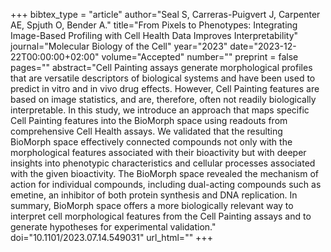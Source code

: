 +++
bibtex_type = "article"
author="Seal S, Carreras-Puigvert J, Carpenter AE, Spjuth O, Bender A."
title="From Pixels to Phenotypes: Integrating Image-Based Profiling with Cell Health Data Improves Interpretability"
journal="Molecular Biology of the Cell"
year="2023"
date="2023-12-22T00:00:00+02:00"
volume="Accepted"
number=""
preprint = false
pages=""
abstract="Cell Painting assays generate morphological profiles that are versatile descriptors of biological systems and have been used to predict in vitro and in vivo drug effects. However, Cell Painting features are based on image statistics, and are, therefore, often not readily biologically interpretable. In this study, we introduce an approach that maps specific Cell Painting features into the BioMorph space using readouts from comprehensive Cell Health assays. We validated that the resulting BioMorph space effectively connected compounds not only with the morphological features associated with their bioactivity but with deeper insights into phenotypic characteristics and cellular processes associated with the given bioactivity. The BioMorph space revealed the mechanism of action for individual compounds, including dual-acting compounds such as emetine, an inhibitor of both protein synthesis and DNA replication. In summary, BioMorph space offers a more biologically relevant way to interpret cell morphological features from the Cell Painting assays and to generate hypotheses for experimental validation."
doi="10.1101/2023.07.14.549031"
url_html=""
+++

